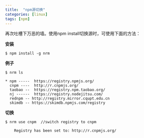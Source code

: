 ```yaml
---
title:  "npm源切换"
categories: [linux]
tags: [npm]
---
```

再次吐槽下万恶的墙。使用npm install切换源时，可使用下面的方法：


**安装**


```
$ npm install -g nrm
```

**例子**
```
$ nrm ls

* npm -----  https://registry.npmjs.org/
  cnpm ----  http://r.cnpmjs.org/
  taobao --  https://registry.npm.taobao.org/
  nj ------  https://registry.nodejitsu.com/
  rednpm -- http://registry.mirror.cqupt.edu.cn
  skimdb -- https://skimdb.npmjs.com/registry

```

**切换**
```
$ nrm use cnpm  //switch registry to cnpm

    Registry has been set to: http://r.cnpmjs.org/
```
